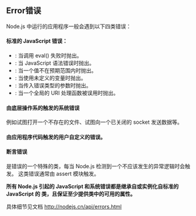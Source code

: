 ## Error错误
Node.js 中运行的应用程序一般会遇到以下四类错误：

#### 标准的 JavaScript 错误：

- <EvalError> : 当调用 eval() 失败时抛出。
- <SyntaxError> : 当 JavaScript 语法错误时抛出。
- <RangeError> : 当一个值不在预期范围内时抛出。
- <ReferenceError> : 当使用未定义的变量时抛出。
- <TypeError> : 当传入错误类型的参数时抛出。
- <URIError> : 当一个全局的 URI 处理函数被误用时抛出。

#### 由底层操作系的触发的系统错误
例如试图打开一个不存在的文件、试图向一个已关闭的 socket 发送数据等。

#### 由应用程序代码触发的用户自定义的错误。

#### 断言错误
是错误的一个特殊的类，每当 Node.js 检测到一个不应该发生的异常逻辑时会触发。 这类错误通常由 assert 模块触发。

**所有 Node.js 引起的 JavaScript 和系统错误都是继承自或实例化自标准的 JavaScript 的 <Error> 类，且保证至少提供类中的可用的属性。**

具体细节见文档
<A>http://nodejs.cn/api/errors.html</a>